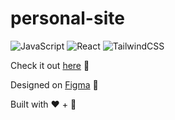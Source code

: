 # personal-site

![JavaScript](https://img.shields.io/badge/javascript-%23323330.svg?style=for-the-badge&logo=javascript&logoColor=%23F7DF1E)
![React](https://img.shields.io/badge/react-%2320232a.svg?style=for-the-badge&logo=react&logoColor=%2361DAFB)
![TailwindCSS](https://img.shields.io/badge/tailwindcss-%2338B2AC.svg?style=for-the-badge&logo=tailwind-css&logoColor=white)

Check it out [here](https://jasonpan.vercel.app/) 🌱

Designed on [Figma](https://www.figma.com/design/kcOZRfL1oHZA6Al4Ubf3Q8/Jason's-Personal-Site?node-id=0-1&t=xx3e2NhJU8CkgE3P-1) 🎨

Built with ❤️ + 🍵
